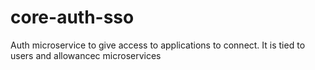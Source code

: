 # core-auth-sso
Auth microservice to give access to applications to connect. It is tied to users and allowancec microservices
